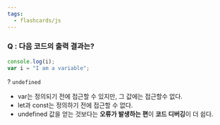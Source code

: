 ```yaml
---
tags:
  - flashcards/js
---
```

### Q : 다음 코드의 출력 결과는?
```js
console.log(i);
var i = "I am a variable";
```
?
`undefined`
- var는 정의되기 전에 접근할 수 있지만,  그 값에는 접근할수 없다.
- let과 const는 정의하기 전에 접근할 수 없다. 
- undefined 값을 얻는 것보다는 **오류가 발생하는 편**이 **코드 디버깅**이 더 쉽다.